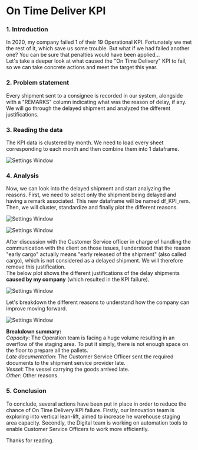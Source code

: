 # On Time Deliver KPI

### 1. Introduction
In 2020, my company failed 1 of their 19 Operational KPI. Fortunately we met the rest of it, which save us some trouble. But what if we had failed another one? You can be sure that penalties would have been applied... <br/>
Let's take a deeper look at what caused the "On Time Delivery" KPI to fail, so we can take concrete actions and meet the target this year.

### 2. Problem statement
Every shipment sent to a consignee is recorded in our system, alongside with a "REMARKS" column indicating what was the reason of delay, if any. We will go through the delayed shipment and analyzed the different justifications.

### 3. Reading the data
The KPI data is clustered by month. We need to load every sheet corresponding to each month and then combine them into 1 dataframe. 

![Settings Window](https://github.com/BriceChivu/On_Time_Delivery_KPI/blob/main/Pictures/fig1%20On%20Time%20Delivery%20KPI%20reading%20the%20data.png) 

### 4. Analysis
Now, we can look into the delayed shipment and start analyzing the reasons.
First, we need to select only the shipment being delayed and having a remark associated. This new dataframe will be named df_KPI_rem.
Then, we will cluster, standardize and finally plot the different reasons. 

![Settings Window](https://github.com/BriceChivu/On_Time_Delivery_KPI/blob/main/Pictures/fig%202%20Analysis%20On%20Time%20Delivery%20KPI.png) 

![Settings Window](https://github.com/BriceChivu/On_Time_Delivery_KPI/blob/main/Pictures/fig%203%20On%20Time%20Delivery%20plot%201%20with%20early%20cargo.png)

After discussion with the Customer Service officer in charge of handling the communication with the client on those issues, I understood that the reason "early cargo" actually means "early released of the shipment" (also called cargo), which is not considered as a delayed shipment. We will therefore remove this justification. <br/>
The below plot shows the different justifications of the delay shipments **caused by my company** (which resulted in the KPI failure).

![Settings Window](https://github.com/BriceChivu/On_Time_Delivery_KPI/blob/main/Pictures/fig%204%20On%20Time%20Delivery%20plot%202%20without%20early%20cargo.png)

Let's breakdown the different reasons to understand how the company can improve moving forward.

![Settings Window](https://github.com/BriceChivu/On_Time_Delivery_KPI/blob/main/Pictures/fig%205%20On%20Time%20Delivery%20breakdown.png)

**Breakdown summary:** <br/>
*Capacity*: The Operation team is facing a huge volume resulting in an overflow of the staging area. To put it simply, there is not enough space on the floor to prepare all the pallets. <br/>
*Late documentation*: The Customer Service Officer sent the required documents to the shipment service provider late. <br/>
*Vessel*: The vessel carrying the goods arrived late. <br/>
*Other*: Other reasons.

### 5. Conclusion
To conclude, several actions have been put in place in order to reduce the chance of On Time Delivery KPI failure.
Firstly, our Innovation team is exploring into vertical lean-lift, aimed to increase he warehouse staging area capacity.
Secondly, the Digital team is working on automation tools to enable Customer Service Officers to work more efficiently.


Thanks for reading.
